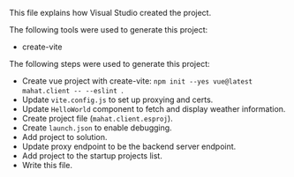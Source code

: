 This file explains how Visual Studio created the project.

The following tools were used to generate this project:
- create-vite

The following steps were used to generate this project:
- Create vue project with create-vite: `npm init --yes vue@latest mahat.client -- --eslint `.
- Update `vite.config.js` to set up proxying and certs.
- Update `HelloWorld` component to fetch and display weather information.
- Create project file (`mahat.client.esproj`).
- Create `launch.json` to enable debugging.
- Add project to solution.
- Update proxy endpoint to be the backend server endpoint.
- Add project to the startup projects list.
- Write this file.
